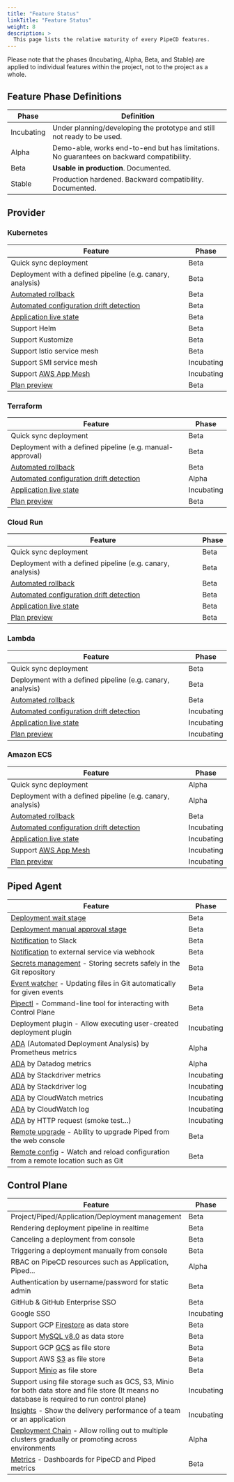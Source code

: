 ```yaml
---
title: "Feature Status"
linkTitle: "Feature Status"
weight: 8
description: >
  This page lists the relative maturity of every PipeCD features.
---
```


Please note that the phases (Incubating, Alpha, Beta, and Stable) are applied to individual features within the project, not to the project as a whole.

## Feature Phase Definitions

| Phase | Definition |
|-|-|
| Incubating | Under planning/developing the prototype and still not ready to be used. |
| Alpha | Demo-able, works end-to-end but has limitations. No guarantees on backward compatibility. |
| Beta | **Usable in production**. Documented. |
| Stable | Production hardened. Backward compatibility. Documented. |

## Provider

### Kubernetes

| Feature | Phase |
|-|-|
| Quick sync deployment | Beta |
| Deployment with a defined pipeline (e.g. canary, analysis) | Beta |
| [Automated rollback](../user-guide/managing-application/rolling-back-a-deployment/) | Beta |
| [Automated configuration drift detection](../user-guide/managing-application/configuration-drift-detection/) | Beta |
| [Application live state](../user-guide/managing-application/application-live-state/) | Beta |
| Support Helm | Beta |
| Support Kustomize | Beta |
| Support Istio service mesh | Beta |
| Support SMI service mesh | Incubating |
| Support [AWS App Mesh](https://aws.amazon.com/app-mesh/) | Incubating |
| [Plan preview](../user-guide/plan-preview) | Beta |

### Terraform

| Feature | Phase |
|-|-|
| Quick sync deployment | Beta |
| Deployment with a defined pipeline (e.g. manual-approval) | Beta |
| [Automated rollback](../user-guide/managing-application/rolling-back-a-deployment/) | Beta |
| [Automated configuration drift detection](../user-guide/managing-application/configuration-drift-detection/) | Alpha |
| [Application live state](../user-guide/managing-application/application-live-state/) | Incubating |
| [Plan preview](../user-guide/plan-preview) | Beta |

### Cloud Run

| Feature | Phase |
|-|-|
| Quick sync deployment | Beta |
| Deployment with a defined pipeline (e.g. canary, analysis) | Beta |
| [Automated rollback](../user-guide/managing-application/rolling-back-a-deployment/) | Beta |
| [Automated configuration drift detection](../user-guide/managing-application/configuration-drift-detection/) | Beta |
| [Application live state](../user-guide/managing-application/application-live-state/) | Beta |
| [Plan preview](../user-guide/plan-preview) | Beta |

### Lambda

| Feature | Phase |
|-|-|
| Quick sync deployment | Beta |
| Deployment with a defined pipeline (e.g. canary, analysis) | Beta |
| [Automated rollback](../user-guide/managing-application/rolling-back-a-deployment/) | Beta |
| [Automated configuration drift detection](../user-guide/managing-application/configuration-drift-detection/) | Incubating |
| [Application live state](../user-guide/managing-application/application-live-state/) | Incubating |
| [Plan preview](../user-guide/plan-preview) | Incubating |

### Amazon ECS

| Feature | Phase |
|-|-|
| Quick sync deployment | Alpha |
| Deployment with a defined pipeline (e.g. canary, analysis) | Alpha |
| [Automated rollback](../user-guide/managing-application/rolling-back-a-deployment/) | Beta |
| [Automated configuration drift detection](../user-guide/managing-application/configuration-drift-detection/) | Incubating |
| [Application live state](../user-guide/managing-application/application-live-state/) | Incubating |
| Support [AWS App Mesh](https://aws.amazon.com/app-mesh/) | Incubating |
| [Plan preview](../user-guide/plan-preview) | Incubating |

## Piped Agent

| Feature | Phase |
|-|-|
| [Deployment wait stage](../user-guide/managing-application/customizing-deployment/adding-a-wait-stage/) | Beta |
| [Deployment manual approval stage](../user-guide/managing-application/customizing-deployment/adding-a-manual-approval/) | Beta |
| [Notification](../user-guide/managing-piped/configuring-notifications/) to Slack | Beta |
| [Notification](../user-guide/managing-piped/configuring-notifications/) to external service via webhook | Beta |
| [Secrets management](../user-guide/managing-application/secret-management/) - Storing secrets safely in the Git repository | Beta |
| [Event watcher](../user-guide/event-watcher/) - Updating files in Git automatically for given events | Beta |
| [Pipectl](../user-guide/command-line-tool/) - Command-line tool for interacting with Control Plane | Beta |
| Deployment plugin - Allow executing user-created deployment plugin | Incubating |
| [ADA](../user-guide/managing-application/customizing-deployment/automated-deployment-analysis/) (Automated Deployment Analysis) by Prometheus metrics | Alpha |
| [ADA](../user-guide/managing-application/customizing-deployment/automated-deployment-analysis/) by Datadog metrics | Alpha |
| [ADA](../user-guide/managing-application/customizing-deployment/automated-deployment-analysis/) by Stackdriver metrics | Incubating |
| [ADA](../user-guide/managing-application/customizing-deployment/automated-deployment-analysis/) by Stackdriver log | Incubating |
| [ADA](../user-guide/managing-application/customizing-deployment/automated-deployment-analysis/) by CloudWatch metrics | Incubating |
| [ADA](../user-guide/managing-application/customizing-deployment/automated-deployment-analysis/) by CloudWatch log | Incubating |
| [ADA](../user-guide/managing-application/customizing-deployment/automated-deployment-analysis/) by HTTP request (smoke test...) | Incubating |
| [Remote upgrade](../user-guide/managing-piped/remote-upgrade-remote-config/#remote-upgrade) - Ability to upgrade Piped from the web console | Beta |
| [Remote config](../user-guide/managing-piped/remote-upgrade-remote-config/#remote-config) - Watch and reload configuration from a remote location such as Git | Beta |

## Control Plane

| Feature | Phase |
|-|-|
| Project/Piped/Application/Deployment management | Beta |
| Rendering deployment pipeline in realtime | Beta |
| Canceling a deployment from console | Beta |
| Triggering a deployment manually from console | Beta |
| RBAC on PipeCD resources such as Application, Piped... | Alpha |
| Authentication by username/password for static admin | Beta |
| GitHub & GitHub Enterprise SSO | Beta |
| Google SSO | Incubating |
| Support GCP [Firestore](https://cloud.google.com/firestore) as data store | Beta |
| Support [MySQL v8.0](https://www.mysql.com/) as data store | Beta |
| Support GCP [GCS](https://cloud.google.com/storage) as file store | Beta |
| Support AWS [S3](https://aws.amazon.com/s3/) as file store | Beta |
| Support [Minio](https://github.com/minio/minio) as file store | Beta |
| Support using file storage such as GCS, S3, Minio for both data store and file store (It means no database is required to run control plane) | Incubating |
| [Insights](../user-guide/insights/) - Show the delivery performance of a team or an application | Incubating |
| [Deployment Chain](../user-guide/managing-application/deployment-chain/) - Allow rolling out to multiple clusters gradually or promoting across environments | Alpha |
| [Metrics](../user-guide/managing-controlplane/metrics/) - Dashboards for PipeCD and Piped metrics | Beta |

